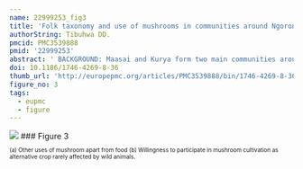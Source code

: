 ```yaml
---
name: 22999253_fig3
title: 'Folk taxonomy and use of mushrooms in communities around Ngorongoro and Serengeti National Park, Tanzania.'
authorString: Tibuhwa DD.
pmcid: PMC3539888
pmid: '22999253'
abstract: ' BACKGROUND: Maasai and Kurya form two main communities around the Serengeti National Park in Tanzania which are mainly pastoralists. Changing climate to excessive drought, have recently forced them to start practicing subsistence farming which is severely affected by wild animals. This study explored status of the folk taxonomy and uses of mushrooms in the two communities as a pave way for possibilities of introducing mushroom cultivation, an alternative crop which is hardly affected by wild animals. METHODS: Folk taxonomy and use mushrooms by the Kurya and Maasai communities were investigated. Information was collected by face to face interviews with 150 individuals in 6 selected villages. Using descriptive statistics by Statistic Package for the Social Science (SPSS) version 17.0, the demographic characteristics of informants were evaluated and cross relationships with the recorded data were analysed. RESULTS: Kurya are mycophilic with 94% of the informants recognizing utilization of the wild mushroom either as foodstuff or as tonics while the Maasai are mycophobic with 99% being unaware of the edibility of mushroom although 28% recognized mushrooms as tonic. For both communities, the knowledge of mushroom utilization and folk taxonomy increased with age of the informants, while it decreases with formal education level of the informants which imply that the basis of knowledge is mainly traditional. Comparing the two communities, the Maasai use mushrooms only for medicinal purposes and never sought them for food while the Kurya were well knowledgeable on the edibility and folk classification especially the Termitomyces species. Characters used in folkal taxonomy included color and size of the basidiomata, shape and size of the pseudorrhiza, habitats and edibility information. A new use of ascospores whereby they anaesthaesia bees during honey harvesting was discovered, and mushroom cultivation was widely welcomed (94.7%) as an alternative crop which is rarely affected by wild animals. CONCLUSION: In order to salvage a noted tremendous decrease of knowledge in mushroom utilization and folk taxonomy from vanishing, there is a need to document it throughout, and incorporate it in lower levels of our education system. Mushroom cultivation may possibly be the best alternative crop for the two communities thus should be advocated for improving livelihood and reduce human wildlife conflicts. The new recorded use of ascospores to anaesthaesia the bees during honey harvesting should be exploited and scaled up for sustainable integrated bee keeping and mushroom farming.'
doi: 10.1186/1746-4269-8-36
thumb_url: 'http://europepmc.org/articles/PMC3539888/bin/1746-4269-8-36-3.gif'
figure_no: 3
tags:
  - eupmc
  - figure
---
```

<img src='http://europepmc.org/articles/PMC3539888/bin/1746-4269-8-36-3.jpg' style='max-height: 300px'>
### Figure 3
<p style='font-size: 10px;'>(a) Other uses of mushroom apart from food (b) Willingness to participate in mushroom cultivation as alternative crop rarely affected by wild animals.</p>